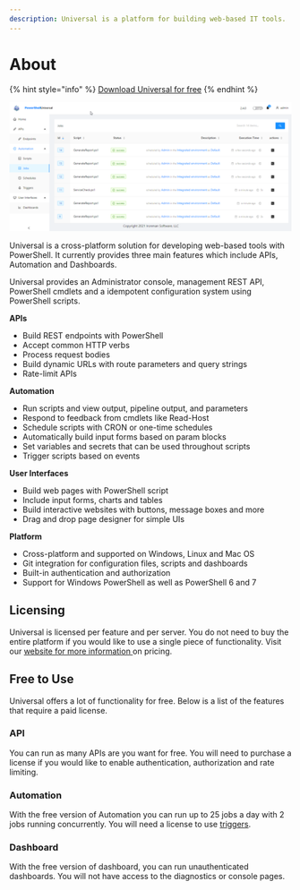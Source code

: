 ```yaml
---
description: Universal is a platform for building web-based IT tools.
---
```


# About

{% hint style="info" %}
[Download Universal for free](https://ironmansoftware.com/downloads)
{% endhint %}

![PowerShell Universal Admin Console](<.gitbook/assets/image (287).png>)

Universal is a cross-platform solution for developing web-based tools with PowerShell. It currently provides three main features which include APIs, Automation and Dashboards.&#x20;

Universal provides an Administrator console, management REST API, PowerShell cmdlets and a idempotent configuration system using PowerShell scripts. &#x20;

**APIs**

* Build REST endpoints with PowerShell
* Accept common HTTP verbs
* Process request bodies
* Build dynamic URLs with route parameters and query strings
* Rate-limit APIs

**Automation**

* Run scripts and view output, pipeline output, and parameters&#x20;
* Respond to feedback from cmdlets like Read-Host
* Schedule scripts with CRON or one-time schedules
* Automatically build input forms based on param blocks
* Set variables and secrets that can be used throughout scripts&#x20;
* Trigger scripts based on events

**User Interfaces**

* Build web pages with PowerShell script
* Include input forms, charts and tables&#x20;
* Build interactive websites with buttons, message boxes and more
* Drag and drop page designer for simple UIs

**Platform**

* Cross-platform and supported on Windows, Linux and Mac OS
* Git integration for configuration files, scripts and dashboards&#x20;
* Built-in authentication and authorization&#x20;
* Support for Windows PowerShell as well as PowerShell 6 and 7



## Licensing&#x20;

Universal is licensed per feature and per server. You do not need to buy the entire platform if you would like to use a single piece of functionality. Visit our [website for more information ](https://ironmansoftware.com/powershell-universal/)on pricing.&#x20;

## Free to Use

Universal offers a lot of functionality for free. Below is a list of the features that require a paid license.&#x20;

### API

You can run as many APIs are you want for free. You will need to purchase a license if you would like to enable authentication, authorization and rate limiting.&#x20;

### Automation&#x20;

With the free version of Automation you can run up to 25 jobs a day with 2 jobs running concurrently. You will need a license to use [triggers](automation/triggers.md).

### Dashboard&#x20;

With the free version of dashboard, you can run unauthenticated dashboards. You will not have access to the diagnostics or console pages.&#x20;
